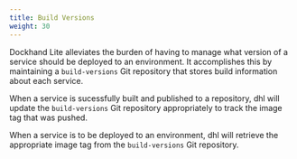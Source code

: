 ```yaml
---
title: Build Versions
weight: 30
---
```


Dockhand Lite alleviates the burden of having to manage what version of a service should be deployed to an environment. It accomplishes this by maintaining a `build-versions` Git repository that stores build information about each service.

When a service is sucessfully built and published to a repository, dhl will update the `build-versions` Git repository appropriately to track the image tag that was pushed.

When a service is to be deployed to an environment, dhl will retrieve the appropriate image tag from the `build-versions` Git repository.

